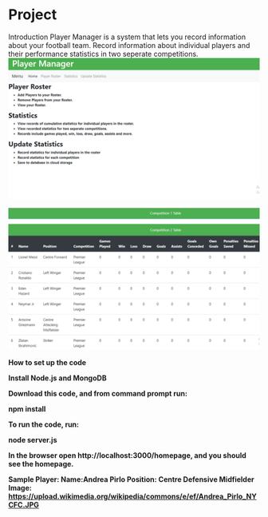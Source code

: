 # Project
Introduction
Player Manager is a system that lets you record information about your football team. 
Record information about individual players and their performance statistics in two seperate competitions.
<img src="Screenshot (43).png">

<img src="Screenshot (44).png">

<b>How to set up the code

Install Node.js and MongoDB

Download this code, and from command prompt run:

npm install

To run the code, run:

node server.js

In the browser open http://localhost:3000/homepage, and you should see the homepage.

Sample Player: 
Name:Andrea Pirlo 
Position: Centre Defensive Midfielder 
Image: https://upload.wikimedia.org/wikipedia/commons/e/ef/Andrea_Pirlo_NYCFC.JPG
